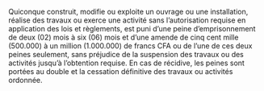 Quiconque construit, modifie ou exploite un ouvrage ou une installation, réalise des travaux ou exerce une activité sans l’autorisation requise en application des lois et règlements, est puni d’une peine d’emprisonnement de deux (02) mois à six (06) mois et d’une amende de cinq cent mille (500.000) à un million (1.000.000) de francs CFA ou de l’une de ces deux peines seulement, sans préjudice de la suspension des travaux ou des activités jusqu’à l’obtention requise.
En cas de récidive, les peines sont portées au double et la cessation définitive des travaux ou activités ordonnée.